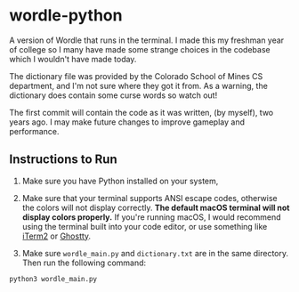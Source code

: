 # wordle-python
A version of Wordle that runs in the terminal.
I made this my freshman year of college so I many have made some strange choices in the codebase which I wouldn't have made today.

The dictionary file was provided by the Colorado School of Mines CS department, and I'm not sure where they got it from.
As a warning, the dictionary does contain some curse words so watch out!

The first commit will contain the code as it was written, (by myself), two years ago.
I may make future changes to improve gameplay and performance.



## Instructions to Run
1. Make sure you have Python installed on your system,

2. Make sure that your terminal supports ANSI escape codes,
otherwise the colors will not display correctly.
**The default macOS terminal will not display colors properly.**
If you're running macOS, I would recommend using the terminal built into your code editor,
or use something like [iTerm2](https://iterm2.com/) or [Ghostty](https://ghostty.org/).

3. Make sure `wordle_main.py` and `dictionary.txt` are in the same directory. Then run the following command:
``` bash
python3 wordle_main.py
```
